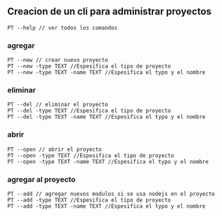 ## Creacion de un cli para administrar proyectos
```
PT --help // ver todos los comandos  
```
### agregar
```
PT --new // crear nuevo proyecto
PT --new -type TEXT //Espesifica el tipo de proyecto
PT --new -type TEXT -name TEXT //Espesifica el typo y el nombre
```
### eliminar
```
PT --del // eliminar el proyecto
PT --del -type TEXT //Espesifica el tipo de proyecto
PT --del -type TEXT -name TEXT //Espesifica el typo y el nombre
```
### abrir
```
PT --open // abrir el proyecto
PT --open -type TEXT //Espesifica el tipo de proyecto
PT --open -type TEXT -name TEXT //Espesifica el typo y el nombre
```
### agregar al proyecto
```
PT --add // agregar nuevos modulos si se usa nodejs en el proyecto
PT --add -type TEXT //Espesifica el tipo de proyecto
PT --add -type TEXT -name TEXT //Espesifica el typo y el nombre
```
